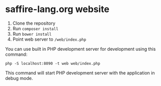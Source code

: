 # saffire-lang.org website

1. Clone the repository
2. Run `composer install`
3. Run `bower install`
4. Point web server to `/web/index.php`

You can use built in PHP development server for development using this command:

`php -S localhost:8090 -t web web/index.php`

This command will start PHP development server with the application in debug mode.